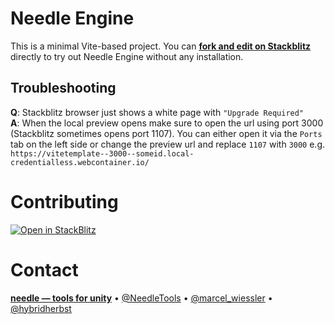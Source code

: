 # Needle Engine

This is a minimal Vite-based project. You can [**fork and edit on Stackblitz**](https://stackblitz.com/fork/github/needle-engine/vite-template) directly to try out Needle Engine without any installation.


## Troubleshooting

**Q**: Stackblitz browser just shows a white page with `"Upgrade Required"`  
**A**: When the local preview opens make sure to open the url using port 3000 (Stackblitz sometimes opens port 1107). You can either open it via the `Ports` tab on the left side or change the preview url and replace `1107` with `3000` e.g. `https://vitetemplate--3000--someid.local-credentialless.webcontainer.io/` 


# Contributing

[![Open in StackBlitz](https://developer.stackblitz.com/img/open_in_stackblitz_small.svg)](https://stackblitz.com/~/github.com/needle-engine/vite-template)

# Contact

<b>[needle — tools for unity](https://needle.tools)</b> • 
[@NeedleTools](https://twitter.com/NeedleTools) • 
[@marcel_wiessler](https://twitter.com/marcel_wiessler) • 
[@hybridherbst](https://twitter.com/hybridherbst)